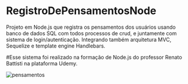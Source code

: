 # RegistroDePensamentosNode
 Projeto em Node.js que registra os pensamentos dos usuários usando banco de dados SQL com todos processos de crud, e juntamente com sistema de login/autenticação.  Integrando também arquitetura MVC, Sequelize e template engine Handlebars.
 
 #Esse sistema foi realizado na formação de Node.js do professor Renato Battisti na plataforma Udemy.
 
 ![pensamentos](https://user-images.githubusercontent.com/98907969/196590925-ee121478-f949-4f3c-8da2-62ff5e3040ce.png)
